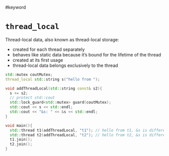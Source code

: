 #keyword 

# `thread_local`

Thread-local data, also known as thread-local storage:
+ created for each thread separately
+ behaves like static data because it’s bound for the lifetime of the thread
+ created at its first usage
+ thread-local data belongs exclusively to the thread

```c++
std::mutex coutMutex;
thread_local std::string s("hello from ");

void addThreadLocal(std::string const& s2){
  s += s2;
  // protect std::cout
  std::lock_guard<std::mutex> guard(coutMutex);
  std::cout << s << std::endl;
  std::cout << "&s: " << &s << std::endl;
}

void main(){
  std::thread t1(addThreadLocal, "t1"); // hello from t1, &s is different from t2
  std::thread t2(addThreadLocal, "t2"); // hello from t2, &s is different from t1
  t1.join();
  t2.join();
}
```
